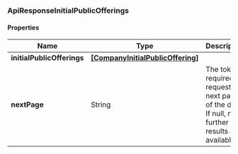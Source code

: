 
[//]: # (CLASS:ApiResponseInitialPublicOfferings)

[//]: # (KIND:object)

### ApiResponseInitialPublicOfferings

#### Properties

[//]: # (START_DEFINITION)

Name | Type | Description
------------ | ------------- | -------------
**initialPublicOfferings** | [**[CompanyInitialPublicOffering]**](CompanyInitialPublicOffering.md) |  &nbsp;
**nextPage** | String | The token required to request the next page of the data. If null, no further results are available. &nbsp;

[//]: # (END_DEFINITION)


[//]: # (CONTAINED_CLASS:CompanyInitialPublicOffering)





